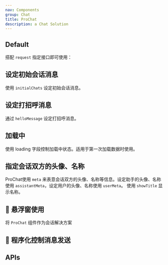 ```yaml
---
nav: Components
group: Chat
title: ProChat
description: a Chat Solution
---
```


## Default

搭配 `request` 指定接口即可使用：

<code src="./demos/default.tsx" center></code>

## 设定初始会话消息

使用 `initialChats` 设定初始会话消息。

<code src="./demos/initialChats.tsx" center></code>

## 设定打招呼消息

通过 `helloMessage` 设定打招呼消息。

<code src="./demos/helloMessage.tsx" center></code>

## 加载中

使用 loading 字段控制加载中状态。适用于第一次加载数据时使用。

<code src="./demos/loading.tsx" center></code>

## 指定会话双方的头像、名称

ProChat使用 `meta` 来表意会话双方的头像、名称等信息。设定助手的头像、名称使用 `assistantMeta`，设定用户的头像、名称使用 `userMeta`。 使用 `showTitle` 显示名称。

<code src="./demos/meta.tsx" center></code>

## 🚧 悬浮窗使用

将 `ProChat` 组件作为会话解决方案

## 🚧 程序化控制消息发送

## APIs
